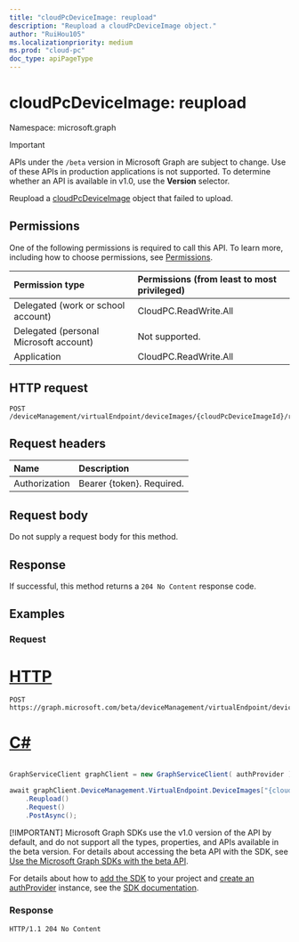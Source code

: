 ```yaml
---
title: "cloudPcDeviceImage: reupload"
description: "Reupload a cloudPcDeviceImage object."
author: "RuiHou105"
ms.localizationpriority: medium
ms.prod: "cloud-pc"
doc_type: apiPageType
---
```


# cloudPcDeviceImage: reupload

Namespace: microsoft.graph

> [!IMPORTANT]
> APIs under the `/beta` version in Microsoft Graph are subject to change. Use of these APIs in production applications is not supported. To determine whether an API is available in v1.0, use the **Version** selector.

Reupload a [cloudPcDeviceImage](../resources/cloudpcdeviceimage.md) object that failed to upload.

## Permissions

One of the following permissions is required to call this API. To learn more, including how to choose permissions, see [Permissions](/graph/permissions-reference).

|Permission type|Permissions (from least to most privileged)|
|:---|:---|
|Delegated (work or school account)|CloudPC.ReadWrite.All|
|Delegated (personal Microsoft account)|Not supported.|
|Application|CloudPC.ReadWrite.All|

## HTTP request

<!-- {
  "blockType": "ignored"
}
-->

``` http
POST /deviceManagement/virtualEndpoint/deviceImages/{cloudPcDeviceImageId}/reupload
```

## Request headers

|Name|Description|
|:---|:---|
|Authorization|Bearer {token}. Required.|

## Request body

Do not supply a request body for this method.

## Response

If successful, this method returns a `204 No Content` response code.

## Examples

### Request


# [HTTP](#tab/http)
<!-- {
  "blockType": "request",
  "name": "reupload_deviceimages_from_virtualendpoint"
}
-->

``` http
POST https://graph.microsoft.com/beta/deviceManagement/virtualEndpoint/deviceImages/{cloudPcDeviceImageId}/reupload
```

# [C#](#tab/csharp)

```csharp

GraphServiceClient graphClient = new GraphServiceClient( authProvider );

await graphClient.DeviceManagement.VirtualEndpoint.DeviceImages["{cloudPcDeviceImage-id}"]
	.Reupload()
	.Request()
	.PostAsync();

```


 [!IMPORTANT]
 Microsoft Graph SDKs use the v1.0 version of the API by default, and do not support all the types, properties, and APIs available in the beta version. For details about accessing the beta API with the SDK, see [Use the Microsoft Graph SDKs with the beta API](/graph/sdks/use-beta).

 For details about how to [add the SDK](/graph/sdks/sdk-installation) to your project and [create an authProvider](/graph/sdks/choose-authentication-providers) instance, see the [SDK documentation](/graph/sdks/sdks-overview).

### Response

<!-- {
  "blockType": "response",
  "truncated": true
}
-->

``` http
HTTP/1.1 204 No Content
```
